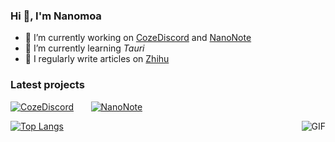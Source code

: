 ### Hi 👋, I'm Nanomoa

- 🔭 I’m currently working on [CozeDiscord](https://github.com/Nanomoa/CozeDiscord) and [NanoNote](https://github.com/Nanomoa/NanoNote)
- 🌱 I’m currently learning *Tauri*
- 📝 I regularly write articles on [Zhihu](https://www.zhihu.com/people/Nanomoa)

### Latest projects

[![CozeDiscord](https://github-readme-stats.vercel.app/api/pin/?username=Nanomoa&repo=CozeDiscord)](https://github.com/Nanomoa/CozeDiscord) &nbsp;&nbsp;&nbsp;&nbsp;&nbsp;
[![NanoNote](https://github-readme-stats.vercel.app/api/pin/?username=Nanomoa&repo=NanoNote)](https://github.com/Nanomoa/NanoNote)

<img align="right" alt="GIF" src="https://github-readme-stats.vercel.app/api?username=Nanomoa&show_icons=true" />


[![Top Langs](https://github-readme-stats.vercel.app/api/top-langs/?username=Nanomoa)](https://github.com/Nanomoa)
